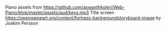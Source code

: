 Piano assets from https://github.com/aswanthkoleri/Web-Piano/blob/master/assets/aud/keys.mp3
Title screen https://opengameart.org/content/fortress-backgroundstoryboard-image by Joakim Persson
